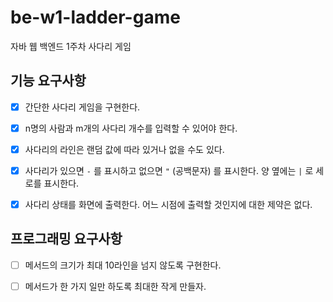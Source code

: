 # be-w1-ladder-game

자바 웹 백엔드 1주차 사다리 게임

## 기능 요구사항

- [x] 간단한 사다리 게임을 구현한다.
- [x] n명의 사람과 m개의 사다리 개수를 입력할 수 있어야 한다.
- [x] 사다리의 라인은 랜덤 값에 따라 있거나 없을 수도 있다.
- [x] 사다리가 있으면 `-` 를 표시하고 없으면 `"` (공백문자) 를 표시한다. 양 옆에는 `|` 로 세로를 표시한다.
- [x] 사다리 상태를 화면에 출력한다. 어느 시점에 출력할 것인지에 대한 제약은 없다.



## 프로그래밍 요구사항

- [ ] 메서드의 크기가 최대 10라인을 넘지 않도록 구현한다.
- [ ] 메서드가 한 가지 일만 하도록 최대한 작게 만들자.

